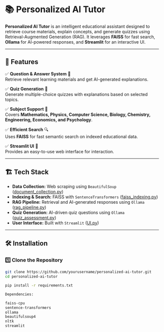 # 📚 Personalized AI Tutor

**Personalized AI Tutor** is an intelligent educational assistant designed to retrieve course materials, explain concepts, and generate quizzes using Retrieval-Augmented Generation (RAG). It leverages **FAISS** for fast search, **Ollama** for AI-powered responses, and **Streamlit** for an interactive UI.

---

## 🚀 Features

✅ **Question & Answer System** 📖  
Retrieve relevant learning materials and get AI-generated explanations.

✅ **Quiz Generation** 🎯  
Generate multiple-choice quizzes with explanations based on selected topics.

✅ **Subject Support** 🏫  
Covers **Mathematics, Physics, Computer Science, Biology, Chemistry, Engineering, Economics, and Psychology**.

✅ **Efficient Search** 🔍  
Uses **FAISS** for fast semantic search on indexed educational data.

✅ **Streamlit UI** 🎨  
Provides an easy-to-use web interface for interaction.

---

## 🏗️ Tech Stack

- **Data Collection:** Web scraping using `BeautifulSoup` ([document_collection.py](document_collection.py))  
- **Indexing & Search:** FAISS with `SentenceTransformers` ([faiss_indexing.py](faiss_indexing.py))  
- **RAG Pipeline:** Retrieval and AI-generated responses using `Ollama` ([rag_pipeline.py](rag_pipeline.py))  
- **Quiz Generation:** AI-driven quiz questions using `Ollama` ([quiz_assessment.py](quiz_assessment.py))  
- **User Interface:** Built with `Streamlit` ([UI.py](UI.py))  

---

## 🛠 Installation

### 1️⃣ Clone the Repository
```bash
git clone https://github.com/yourusername/personalized-ai-tutor.git
cd personalized-ai-tutor

pip install -r requirements.txt

Dependencies:

faiss-cpu
sentence-transformers
ollama
beautifulsoup4
nltk
streamlit
